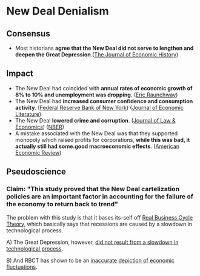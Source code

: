 # New Deal Denialism

## Consensus 

* Most historians **agree that the New Deal did not serve to lengthen and deepen the Great Depression**.\([The Journal of Economic History](https://citeseerx.ist.psu.edu/viewdoc/download?doi=10.1.1.482.4975&rep=rep1&type=pdf#page=7)\)

## Impact

* The New Deal had coincided with **annual rates of economic growth of 8% to 10% and unemployment was dropping**. \([Eric Raunchway](https://edgeofthewest.files.wordpress.com/2010/01/newdealfordissent.pdf)\)
* The New Deal had **increased consumer confidence and consumption activity**. \([Federal Reserve Bank of New York](https://www.newyorkfed.org/medialibrary/media/research/staff_reports/sr234.pdf)\) \([Journal of Economic Literature](https://0x0.la/u/Qgk8Ipz.pdf)\)
* The New Deal **lowered crime and corruption**. \([Journal of Law & Economics](https://0x0.la/u/CLl0bRd.pdf)\) \([NBER](https://www.nber.org/system/files/working_papers/w11080/w11080.pdf)\)
* A mistake associated with the New Deal was that they supported monopoly which raised profits for corporations, **while this was bad, it actually still had some.good macroeconomic effects**. \([American Economic Review](https://pubs.aeaweb.org/doi/pdfplus/10.1257/aer.102.1.524)\)

## Pseudoscience

### Claim: "This study proved that the New Deal cartelization policies are an important factor in accounting for the failure of the economy to return back to trend"

The problem with this study is that it bases its-self off [Real Business Cycle Theory](https://economictimes.indiatimes.com/definition/real-business-cycle-theory), which basically says that recessions are caused by a slowdown in technological process.

A\) The Great Depression, however, [did not result from a slowdown in technological process](https://pure.rug.nl/ws/files/19344764/Inklaar_De_Jong_Gouma_2011_JEH.pdf).

B\) And RBCT has shown to be an [inaccurate depiction of economic fluctuations](https://www.researchgate.net/profile/Peter-Temin/publication/23771925_Real_Business_Cycle_Views_of_the_Great_Depression_and_Recent_Events_A_Review_of_Timothy_J_Kehoe_and_Edward_C_Prescott%27s_Great_Depressions_of_the_Twentieth_Century/links/0c96053beea5c5986b000000/Real-Business-Cycle-Views-of-the-Great-Depression-and-Recent-Events-A-Review-of-Timothy-J-Kehoe-and-Edward-C-Prescotts-Great-Depressions-of-the-Twentieth-Century.pdf).  
  
  
  


  


